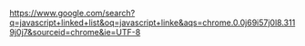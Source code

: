 https://www.google.com/search?q=javascript+linked+list&oq=javascript+linke&aqs=chrome.0.0j69i57j0l8.3119j0j7&sourceid=chrome&ie=UTF-8
